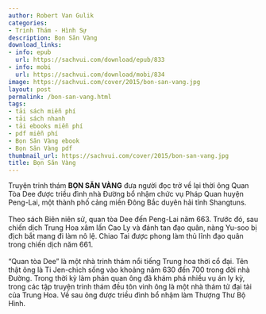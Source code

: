 ```yaml
---
author: Robert Van Gulik
categories:
- Trinh Thám - Hình Sự
description: Bọn Săn Vàng
download_links:
- info: epub
  url: https://sachvui.com/download/epub/833
- info: mobi
  url: https://sachvui.com/download/mobi/834
image: https://sachvui.com/cover/2015/bon-san-vang.jpg
layout: post
permalink: /bon-san-vang.html
tags:
- tải sách miễn phí
- tải sách nhanh
- tải ebooks miễn phí
- pdf miễn phí
- Bọn Săn Vàng ebook
- Bọn Săn Vàng pdf
thumbnail_url: https://sachvui.com/cover/2015/bon-san-vang.jpg
title: Bọn Săn Vàng
---
```


 <div class="item-desc text-justify"> <p>Truyện trinh thám <strong>BỌN SĂN VÀNG</strong> đưa người đọc trở về lại thời ông Quan Tòa Dee được triều đình nhà Đường bổ nhậm chức vụ Pháp Quan huyện Peng-Lai, một thành phố cảng miền Đông Bắc duyên hải tỉnh Shangtuns.<br><br>Theo sách Biên niên sử, quan tòa Dee đến Peng-Lai năm 663. Trước đó, sau chiến dịch Trung Hoa xâm lấn Cao Ly và đánh tan đạo quân, nàng Yu-soo bị địch bắt mang đi làm nô lệ. Chiao Tai được phong làm thủ lĩnh đạo quân trong chiến dịch năm 661.<br><br>“Quan tòa Dee” là một nhà trinh thám nổi tiếng Trung hoa thời cổ đại. Tên thật ông là Ti Jen-chich sống vào khoảng năm 630 đến 700 trong đời nhà Đường. Trong thời kỳ làm phán quan ông đã khám phá nhiều vụ án ly kỳ, trong các tập truyện trinh thám đều tôn vinh ông là một nhà thám tử đại tài của Trung Hoa. Về sau ông được triều đình bổ nhậm làm Thượng Thư Bộ Hình.</p> </div>